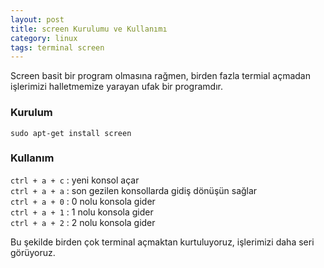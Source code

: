 ```yaml
---
layout: post
title: screen Kurulumu ve Kullanımı
category: linux
tags: terminal screen
---
```


Screen basit bir program olmasına rağmen, birden fazla termial açmadan  
işlerimizi halletmemize yarayan ufak bir programdır.

### Kurulum

	sudo apt-get install screen

### Kullanım

`ctrl + a + c` : yeni konsol açar  
`ctrl + a + a` : son gezilen konsollarda gidiş dönüşün sağlar  
`ctrl + a + 0` : 0 nolu konsola gider  
`ctrl + a + 1` : 1 nolu konsola gider  
`ctrl + a + 2` : 2 nolu konsola gider

Bu şekilde birden çok terminal açmaktan kurtuluyoruz, işlerimizi daha seri görüyoruz.
